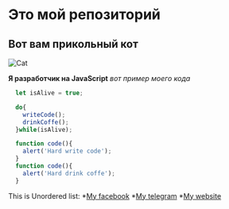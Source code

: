 # Это мой репозиторий
## Вот вам прикольный кот
![Cat](https://i.pinimg.com/736x/5a/a6/15/5aa6158f879cb9418fc56ca3749eb654.jpg)

**Я разработчик на JavaScript**
*вот пример моего кода*

```javascript
  let isAlive = true;

  do{
    writeCode();
    drinkCoffe();
  }while(isAlive);

  function code(){
    alert('Hard write code');
  }
  function code(){
    alert('Hard drink coffe');
  }
```
This is Unordered list:
*[My facebook](http://github.com)
*[My telegram](http://github.com)
*[My website](http://github.com)
